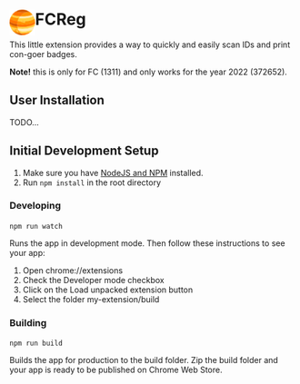 # <img src="public/icons/icon_48.png" width="45" align="left"> FCReg

This little extension provides a way to quickly and easily scan IDs and print con-goer badges.

**Note!** this is only for FC (1311) and only works for the year 2022 (372652).

## User Installation

TODO...

## Initial Development Setup

1. Make sure you have [NodeJS and NPM](https://nodejs.org/en/) installed.
1. Run `npm install` in the root directory

### Developing

`npm run watch`

Runs the app in development mode.
Then follow these instructions to see your app:

1. Open chrome://extensions
1. Check the Developer mode checkbox
1. Click on the Load unpacked extension button
1. Select the folder my-extension/build

### Building

`npm run build`

Builds the app for production to the build folder.
Zip the build folder and your app is ready to be published on Chrome Web Store.